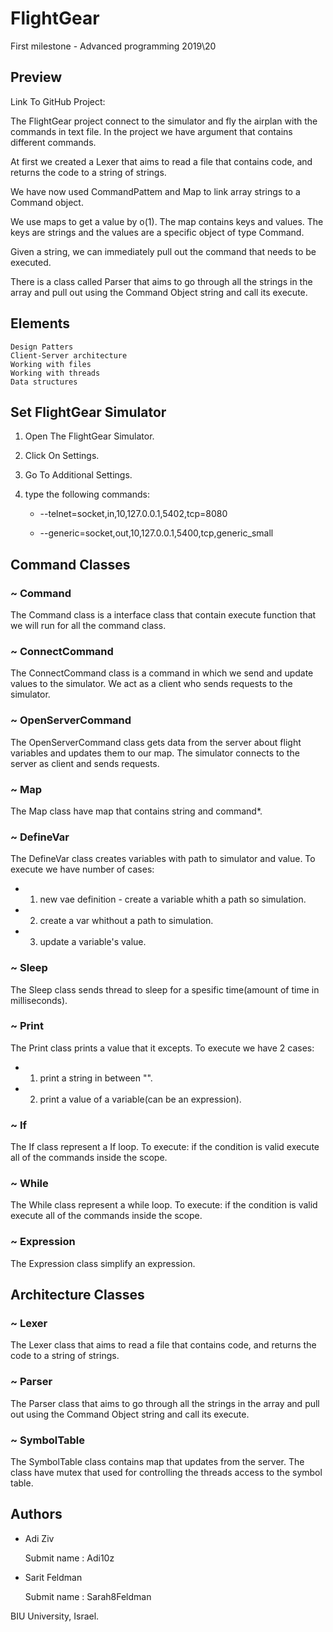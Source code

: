 # FlightGear
First milestone - Advanced programming 2019\20
## Preview
Link To GitHub Project:

The FlightGear project connect to the simulator and fly the airplan with the commands in text file.
In the project we have argument that contains different commands.

At first we created a Lexer that aims to read a file that contains code, and returns the code to a string of strings.

We have now used CommandPattem and Map to link array strings to a Command object.

We use maps to get a value by o(1).
The map contains keys and values.
The keys are strings and the values are a specific object of type Command.

Given a string, we can immediately pull out the command that needs to be executed.

There is a class called Parser that aims to go through all the strings in the array and pull out 
using the Command Object string and call its execute.

## Elements

    Design Patters
    Client-Server architecture
    Working with files
    Working with threads
    Data structures
    
## Set FlightGear Simulator

1. Open The FlightGear Simulator.
2. Click On Settings.
3. Go To Additional Settings.
4. type the following commands:

    * --telnet=socket,in,10,127.0.0.1,5402,tcp=8080
    
    * --generic=socket,out,10,127.0.0.1,5400,tcp,generic_small

## Command Classes
### ~ Command

The Command class is a interface class that contain execute function that we will run for all the command class.
### ~ ConnectCommand

The ConnectCommand class is a command in which we send and update values to the simulator.
We act as a client who sends requests to the simulator.
### ~ OpenServerCommand

The OpenServerCommand class gets data from the server about flight variables and updates them to our map.
The simulator connects to the server as client and sends requests.
### ~ Map

The Map class have map that contains string and command*.
### ~ DefineVar

The DefineVar class creates variables with path to simulator and value.
To execute we have number of cases:
 * 1. new vae definition - create a variable whith a path so simulation.
 * 2. create a var whithout a path to simulation.
 * 3. update a variable's value.
### ~ Sleep

The Sleep class sends thread to sleep for a spesific time(amount of time in milliseconds).
### ~ Print

The Print class prints a value that it excepts.
To execute we have 2 cases:
 * 1. print a string in between "".
 * 2. print a value of a variable(can be an expression).
### ~ If

The If class represent a If loop.
To execute: if the condition is valid execute all of the commands inside the scope.
### ~ While

The While class represent a while loop.
To execute: if the condition is valid execute all of the commands inside the scope.
### ~ Expression

The Expression class simplify an expression.

## Architecture Classes

### ~ Lexer

The Lexer class that aims to read a file that contains code, and returns the code to a string of strings.
### ~ Parser

The Parser class that aims to go through all the strings in the array and pull out 
using the Command Object string and call its execute.
### ~ SymbolTable

The SymbolTable class contains map that updates from the server.
The class have mutex that used for controlling the threads access to the symbol table.


## Authors

* Adi Ziv

    Submit name : Adi10z

* Sarit Feldman

    Submit name : Sarah8Feldman
    
    
 BIU University, Israel.


